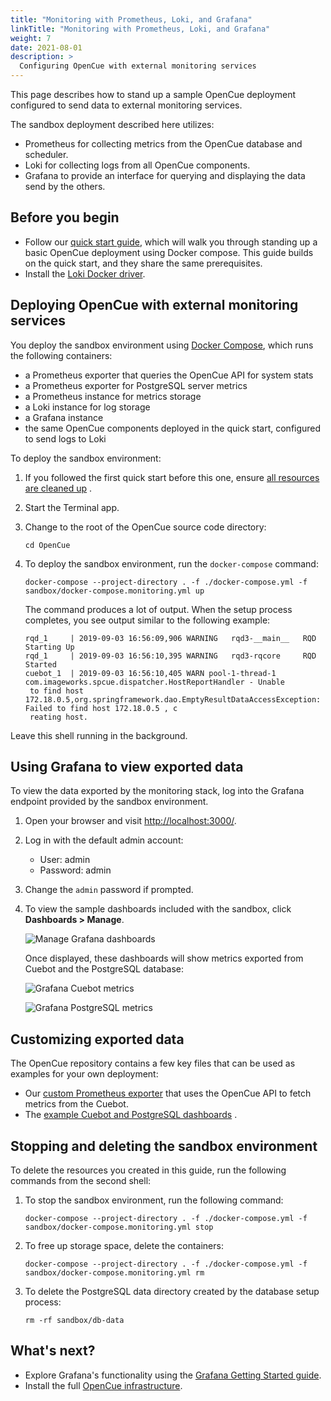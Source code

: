 ```yaml
---
title: "Monitoring with Prometheus, Loki, and Grafana"
linkTitle: "Monitoring with Prometheus, Loki, and Grafana"
weight: 7
date: 2021-08-01
description: >
  Configuring OpenCue with external monitoring services
---
```


This page describes how to stand up a sample OpenCue deployment configured to send data to external
monitoring services.

The sandbox deployment described here utilizes:

* Prometheus for collecting metrics from the OpenCue database and scheduler.
* Loki for collecting logs from all OpenCue components.
* Grafana to provide an interface for querying and displaying the data send by the others.

## Before you begin

* Follow our [quick start guide](/docs/quick-starts/), which will walk you through standing up a
  basic OpenCue deployment using Docker compose. This guide builds on the quick start, and they
  share the same prerequisites.
* Install the [Loki Docker driver](https://grafana.com/docs/loki/latest/clients/docker-driver/).

## Deploying OpenCue with external monitoring services

You deploy the sandbox environment using
[Docker Compose]([https://docs.docker.com/compose/]), which runs the following containers:

* a Prometheus exporter that queries the OpenCue API for system stats
* a Prometheus exporter for PostgreSQL server metrics
* a Prometheus instance for metrics storage
* a Loki instance for log storage
* a Grafana instance
* the same OpenCue components deployed in the quick start, configured to send logs to Loki

To deploy the sandbox environment:

1. If you followed the first quick start before this one, ensure
   [all resources are cleaned up](/docs/quick-starts/quick-start-mac/#stopping-and-deleting-the-sandbox-environment)
   .
2. Start the Terminal app.
3. Change to the root of the OpenCue source code directory:

       cd OpenCue

4. To deploy the sandbox environment, run the `docker-compose` command:

       docker-compose --project-directory . -f ./docker-compose.yml -f sandbox/docker-compose.monitoring.yml up

   The command produces a lot of output. When the setup process completes, you see output similar to
   the following example:

       rqd_1     | 2019-09-03 16:56:09,906 WARNING   rqd3-__main__   RQD Starting Up
       rqd_1     | 2019-09-03 16:56:10,395 WARNING   rqd3-rqcore     RQD Started
       cuebot_1  | 2019-09-03 16:56:10,405 WARN pool-1-thread-1 com.imageworks.spcue.dispatcher.HostReportHandler - Unable
        to find host 172.18.0.5,org.springframework.dao.EmptyResultDataAccessException: Failed to find host 172.18.0.5 , c
        reating host.

Leave this shell running in the background.

## Using Grafana to view exported data

To view the data exported by the monitoring stack, log into the Grafana endpoint provided by the
sandbox environment.

1. Open your browser and visit <http://localhost:3000/>.
2. Log in with the default admin account:
    * User: admin
    * Password: admin
3. Change the `admin` password if prompted.
4. To view the sample dashboards included with the sandbox, click **Dashboards > Manage**.

   ![Manage Grafana dashboards](/docs/images/grafana_manage_dashboards.png)

   Once displayed, these dashboards will show metrics exported from Cuebot and the PostgreSQL database:

   ![Grafana Cuebot metrics](/docs/images/grafana_cuebot_metrics.png)

   ![Grafana PostgreSQL metrics](/docs/images/grafana_cuebot_metrics.png)

## Customizing exported data

The OpenCue repository contains a few key files that can be used as examples for your own
deployment:

* Our
  [custom Prometheus exporter](https://github.com/AcademySoftwareFoundation/OpenCue/tree/master/connectors/prometheus_metrics)
  that uses the OpenCue API to fetch metrics from the Cuebot.
* The
  [example Cuebot and PostgreSQL dashboards](https://github.com/AcademySoftwareFoundation/OpenCue/tree/master/sandbox/config/grafana/dashboards)
  .

## Stopping and deleting the sandbox environment

To delete the resources you created in this guide, run the following commands from the second shell:

1. To stop the sandbox environment, run the following command:

       docker-compose --project-directory . -f ./docker-compose.yml -f sandbox/docker-compose.monitoring.yml stop

1. To free up storage space, delete the containers:

       docker-compose --project-directory . -f ./docker-compose.yml -f sandbox/docker-compose.monitoring.yml rm

1. To delete the PostgreSQL data directory created by the database setup process:

       rm -rf sandbox/db-data

## What's next?

* Explore Grafana's functionality using the
  [Grafana Getting Started guide](https://grafana.com/docs/grafana/latest/getting-started/).
* Install the full [OpenCue infrastructure](/docs/getting-started/).
